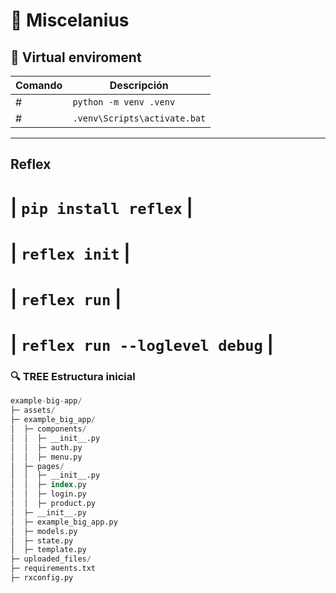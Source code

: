 # 📜 Miscelanius

## 🔄 **Virtual enviroment**
| Comando | Descripción |
|---------|-------------|
# | `python -m venv .venv` | 
# | `.venv\Scripts\activate.bat` |  

---
## Reflex
# | `pip install reflex` |
# | `reflex init` |
# | `reflex run` |
# | `reflex run --loglevel debug` |

### 🔍 TREE Estructura inicial

```sql
example-big-app/
├─ assets/
├─ example_big_app/
│  ├─ components/
│  │  ├─ __init__.py
│  │  ├─ auth.py
│  │  ├─ menu.py
│  ├─ pages/
│  │  ├─ __init__.py
│  │  ├─ index.py
│  │  ├─ login.py
│  │  ├─ product.py
│  ├─ __init__.py
│  ├─ example_big_app.py
│  ├─ models.py
│  ├─ state.py
│  ├─ template.py
├─ uploaded_files/
├─ requirements.txt
├─ rxconfig.py
```


